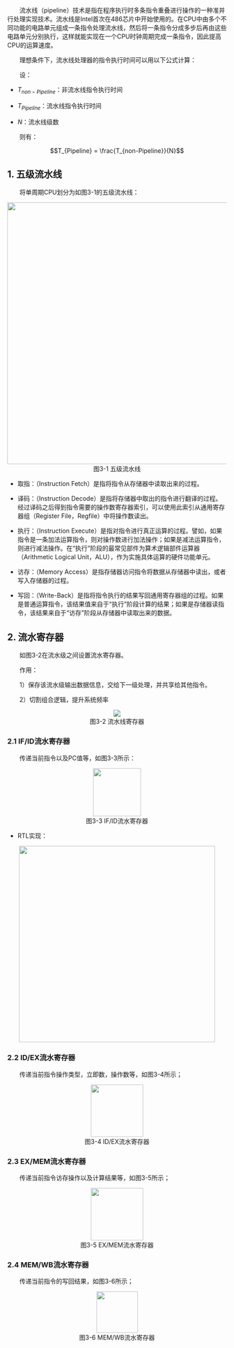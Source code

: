 &emsp;&emsp;流水线（pipeline）技术是指在程序执行时多条指令重叠进行操作的一种准并行处理实现技术。流水线是Intel首次在486芯片中开始使用的。在CPU中由多个不同功能的电路单元组成一条指令处理流水线，然后将一条指令分成多步后再由这些电路单元分别执行，这样就能实现在一个CPU时钟周期完成一条指令，因此提高CPU的运算速度。

&emsp;&emsp;理想条件下，流水线处理器的指令执行时间可以用以下公式计算：

&emsp;&emsp;设：

- $T_{non-Pipeline}$：非流水线指令执行时间

- $T_{Pipeline}$：流水线指令执行时间

- $N$：流水线级数

&emsp;&emsp;则有：

$$T_{Pipeline} = \frac{T_{non-Pipeline}}{N}$$

## 1. 五级流水线

&emsp;&emsp;将单周期CPU划分为如图3-1的五级流水线：

<center><img src = "../assets/3-1.png" width = 600></center>
<center>图3-1 五级流水线</center>

- 取指：（Instruction Fetch）是指将指令从存储器中读取出来的过程。

- 译码：（Instruction Decode）是指将存储器中取出的指令进行翻译的过程。经过译码之后得到指令需要的操作数寄存器索引，可以使用此索引从通用寄存器组（Register File，Regfile）中将操作数读出。

- 执行：（Instruction Execute）是指对指令进行真正运算的过程。譬如，如果指令是一条加法运算指令，则对操作数进行加法操作；如果是减法运算指令，则进行减法操作。在“执行”阶段的最常见部件为算术逻辑部件运算器（Arithmetic Logical Unit，ALU），作为实施具体运算的硬件功能单元。

- 访存：（Memory Access）是指存储器访问指令将数据从存储器中读出，或者写入存储器的过程。

- 写回：（Write-Back）是指将指令执行的结果写回通用寄存器组的过程。如果是普通运算指令，该结果值来自于“执行”阶段计算的结果；如果是存储器读指令，该结果来自于“访存”阶段从存储器中读取出来的数据。

## 2. 流水寄存器

&emsp;&emsp;如图3-2在流水级之间设置流水寄存器。

&emsp;&emsp;作用：

&emsp;&emsp;1）保存该流水级输出数据信息，交给下一级处理，并共享给其他指令。

&emsp;&emsp;2）切割组合逻辑，提升系统频率

<center><img src = "../assets/3-2.png"></center>
<center>图3-2 流水线寄存器</center>

### 2.1 IF/ID流水寄存器

&emsp;&emsp;传递当前指令以及PC值等，如图3-3所示：

<center><img src = "../assets/3-3.png" width = 110></center>
<center>图3-3 IF/ID流水寄存器</center>

- RTL实现：

<center><img src = "../assets/rtl1.png" width = 450></center>

### 2.2 ID/EX流水寄存器

&emsp;&emsp;传递当前指令操作类型，立即数，操作数等，如图3-4所示；

<center><img src = "../assets/3-4.png" width = 120></center>
<center>图3-4 ID/EX流水寄存器</center>

### 2.3 EX/MEM流水寄存器

&emsp;&emsp;传递当前指令访存操作以及计算结果等，如图3-5所示；

<center><img src = "../assets/3-5.png" width = 120></center>
<center>图3-5 EX/MEM流水寄存器</center>

### 2.4 MEM/WB流水寄存器

&emsp;&emsp;传递当前指令的写回结果，如图3-6所示；

<center><img src = "../assets/3-6.png" width = 95></center>
<center>图3-6 MEM/WB流水寄存器</center>



